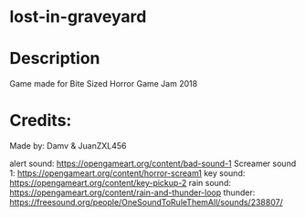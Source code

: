 # lost-in-graveyard
# Description
Game made for Bite Sized Horror Game Jam 2018

# Credits:

Made by: Damv & JuanZXL456

alert sound: https://opengameart.org/content/bad-sound-1
Screamer sound 1: https://opengameart.org/content/horror-scream1
key sound: https://opengameart.org/content/key-pickup-2
rain sound: https://opengameart.org/content/rain-and-thunder-loop
thunder: https://freesound.org/people/OneSoundToRuleThemAll/sounds/238807/
